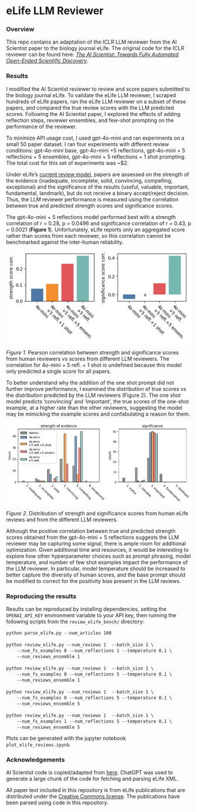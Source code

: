 # eLife LLM Reviewer

### Overview
This repo contains an adaptation of the ICLR LLM reviewer from the AI Scientist paper to the biology journal eLife. The original code for the ICLR reviewer can be found here: [*The AI Scientist: Towards Fully Automated
Open-Ended Scientific Discovery*](https://github.com/SakanaAI/AI-Scientist). 

### Results
I modified the AI Scientist reviewer to review and score papers submitted to the biology journal eLife. To validate the eLife LLM reviewer, I scraped hundreds of eLife papers, ran the eLife LLM reviewer on a subset of these papers, and compared the true review scores with the LLM predicted scores. Following the AI Scientist paper, I explored the effects of adding reflection steps, reviewer ensembles, and few-shot prompting on the performance of the reviewer. 

To minimize API usage cost, I used gpt-4o-mini and ran experiments on a small 50 paper dataset. I ran four experiments with different review conditions: gpt-4o-mini base, gpt-4o-mini +5 reflections, gpt-4o-mini + 5 reflections + 5 ensembles, gpt-4o-mini + 5 reflections + 1 shot prompting. The total cost for this set of experiments was ~$2. 

Under eLife’s [current review model](https://elifesciences.org/about/elife-assessments), papers are assessed on the strength of the evidence (inadequate, incomplete, solid, convincing, compelling, exceptional) and the significance of the results (useful, valuable, important, fundamental, landmark), but do not receive a binary accept/reject decision. Thus, the LLM reviewer performance is measured using the correlation between true and predicted strength scores and significance scores. 

The gpt-4o-mini + 5 reflections model performed best with a strength correlation of r = 0.28, p = 0.0496 and significance correlation of r = 0.43, p = 0.0021 (**Figure 1**). Unfortunately, eLife reports only an aggregated score rather than scores from each reviewer, so this correlation cannot be benchmarked against the inter-human reliability. 

<p align="center">
<img src="https://github.com/et22/elife-llm-reviewer/blob/main/figures/figure1.png" alt="Figure 1" width="900"/>
</p>

*Figure 1.* Pearson correlation between strength and significance scores from human reviewers vs scores from different LLM reviewers. The correlation for 4o-mini + 5 refl. + 1 shot is undefined because this model only predicted a single score for all papers.


To better understand why the addition of the one shot prompt did not further improve performance, I examined the distribution of true scores vs the distribution predicted by the LLM reviewers (Figure 2). The one shot model predicts ‘convincing’ and ‘important’, the true scores of the one-shot example, at a higher rate than the other reviewers, suggesting the model may be mimicking the example scores and confabulating a reason for them.  


<p align="center">
<img src="https://github.com/et22/elife-llm-reviewer/blob/main/figures/figure2.png" alt="figure2" width="900"/>
</p>

*Figure 2.* Distribution of strength and significance scores from human eLife reviews and from the different LLM reviewers. 


Although the positive correlation between true and predicted strength scores obtained from the gpt-4o-mini + 5 reflections suggests the LLM reviewer may be capturing some signal, there is ample room for additional optimization. Given additional time and resources, it would be interesting to explore how other hyperparameter choices such as prompt phrasing, model temperature, and number of few shot examples impact the performance of the LLM reviewer. In particular, model temperature should be increased to better capture the diversity of human scores, and the base prompt should be modified to correct for the positivity bias present in the LLM reviews. 


### Reproducing the results 
Results can be reproduced by installing dependencies, setting the `OPENAI_API_KEY` environment variable to your API key, then running the following scripts from the `review_elife_bench/` directory: 

```
python parse_elife.py --num_articles 100

python review_elife.py --num_reviews 1  --batch_size 1 \
    --num_fs_examples 0 --num_reflections 1 --temperature 0.1 \
    --num_reviews_ensemble 1

python review_elife.py --num_reviews 1  --batch_size 1 \
    --num_fs_examples 0 --num_reflections 5 --temperature 0.1 \
    --num_reviews_ensemble 1

python review_elife.py --num_reviews 1  --batch_size 1 \
    --num_fs_examples 0 --num_reflections 5 --temperature 0.1 \
    --num_reviews_ensemble 5

python review_elife.py --num_reviews 1  --batch_size 1 \
    --num_fs_examples 1 --num_reflections 5 --temperature 0.1 \
    --num_reviews_ensemble 5
```

Plots can be generated with the jupyter notebook `plot_elife_reviews.ipynb`.
### Acknowledgements
AI Scientist code is copied/adapted from [here](https://github.com/SakanaAI/AI-Scientist). ChatGPT was used to generate a large chunk of the code for fetching and parsing eLife XML. 

All paper text included in this repository is from eLife publications that are distributed under the [Creative Commons license](https://creativecommons.org/licenses/by/4.0/). The publications have been parsed using code in this repository. 